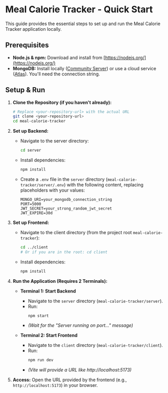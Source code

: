 # Meal Calorie Tracker - Quick Start

This guide provides the essential steps to set up and run the Meal Calorie Tracker application locally.

## Prerequisites

*   **Node.js & npm:** Download and install from [https://nodejs.org/](https://nodejs.org/)
*   **MongoDB:** Install locally ([Community Server](https://www.mongodb.com/try/download/community)) or use a cloud service ([Atlas](https://www.mongodb.com/cloud/atlas)). You'll need the connection string.

## Setup & Run

1.  **Clone the Repository (if you haven't already):**
    ```bash
    # Replace <your-repository-url> with the actual URL
    git clone <your-repository-url> 
    cd meal-calorie-tracker
    ```

2.  **Set up Backend:**
    *   Navigate to the server directory:
        ```bash
        cd server
        ```
    *   Install dependencies:
        ```bash
        npm install
        ```
    *   Create a `.env` file in the `server` directory (`meal-calorie-tracker/server/.env`) with the following content, replacing placeholders with your values:
        ```env
        MONGO_URI=your_mongodb_connection_string
        PORT=5000
        JWT_SECRET=your_strong_random_jwt_secret
        JWT_EXPIRE=30d
        ```

3.  **Set up Frontend:**
    *   Navigate to the client directory (from the project root `meal-calorie-tracker`):
        ```bash
        cd ../client 
        # Or if you are in the root: cd client
        ```
    *   Install dependencies:
        ```bash
        npm install
        ```

4.  **Run the Application (Requires 2 Terminals):**

    *   **Terminal 1: Start Backend**
        *   Navigate to the `server` directory (`meal-calorie-tracker/server`).
        *   Run:
            ```bash
            npm start
            ```
        *   *(Wait for the "Server running on port..." message)*

    *   **Terminal 2: Start Frontend**
        *   Navigate to the `client` directory (`meal-calorie-tracker/client`).
        *   Run:
            ```bash
            npm run dev
            ```
        *   *(Vite will provide a URL like http://localhost:5173)*

5.  **Access:** Open the URL provided by the frontend (e.g., `http://localhost:5173`) in your browser.